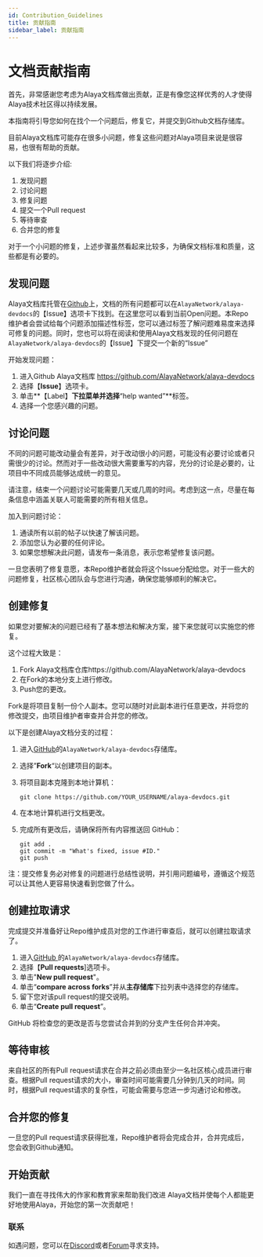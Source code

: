 ```yaml
---
id: Contribution_Guidelines
title: 贡献指南
sidebar_label: 贡献指南
---
```


# 文档贡献指南



首先，非常感谢您考虑为Alaya文档库做出贡献，正是有像您这样优秀的人才使得Alaya技术社区得以持续发展。

本指南将引导您如何在找个一个问题后，修复它，并提交到Github文档存储库。

目前Alaya文档库可能存在很多小问题，修复这些问题对Alaya项目来说是很容易，也很有帮助的贡献。

以下我们将逐步介绍:

1. 发现问题
2. 讨论问题
3. 修复问题
4. 提交一个Pull request
5. 等待审查
6. 合并您的修复

对于一个小问题的修复，上述步骤虽然看起来比较多，为确保文档标准和质量，这些都是有必要的。



## 发现问题

Alaya文档库托管在[Github](https://github.com/AlayaNetwork/alaya-devdocs)上，文档的所有问题都可以在`AlayaNetwork/alaya-devdocs`的【Issue】选项卡下找到。在这里您可以看到当前Open问题。本Repo维护者会尝试给每个问题添加描述性标签，您可以通过标签了解问题难易度来选择可修复的问题。同时，您也可以将在阅读和使用Alaya文档发现的任何问题在`AlayaNetwork/alaya-devdocs`的【Issue】下提交一个新的“Issue”

开始发现问题：

1. 进入Github Alaya文档库 https://github.com/AlayaNetwork/alaya-devdocs
2. 选择【**Issue**】选项卡。
3. 单击**【Label】**下拉菜单并选择**“help wanted”**标签。
4. 选择一个您感兴趣的问题。



## 讨论问题

不同的问题可能改动量会有差异，对于改动很小的问题，可能没有必要讨论或者只需很少的讨论。然而对于一些改动很大需要重写的内容，充分的讨论是必要的，让项目中不同成员能够达成统一的意见。

请注意，结束一个问题讨论可能需要几天或几周的时间。考虑到这一点，尽量在每条信息中涵盖关联人可能需要的所有相关信息。

加入到问题讨论：

1. 通读所有以前的帖子以快速了解该问题。
2. 添加您认为必要的任何评论。
3. 如果您想解决此问题，请发布一条消息，表示您希望修复该问题。

一旦您表明了修复意愿，本Repo维护者就会将这个Issue分配给您。对于一些大的问题修复，社区核心团队会与您进行沟通，确保您能够顺利的解决它。



## 创建修复

如果您对要解决的问题已经有了基本想法和解决方案，接下来您就可以实施您的修复。

这个过程大致是：

1. Fork Alaya文档库仓库https://github.com/AlayaNetwork/alaya-devdocs
2. 在Fork的本地分支上进行修改。
3. Push您的更改。

Fork是将项目复制一份个人副本。您可以随时对此副本进行任意更改，并将您的修改提交，由项目维护者审查并合并您的修改。

以下是创建Alaya文档分支的过程：
 
1. 进入[GitHub](https://github.com/AlayaNetwork/alaya-devdocs)的`AlayaNetwork/alaya-devdocs`存储库。

2. 选择”**Fork**“以创建项目的副本。

3. 将项目副本克隆到本地计算机：

   ```shell
   git clone https://github.com/YOUR_USERNAME/alaya-devdocs.git    
   ```

4. 在本地计算机进行文档更改。

5. 完成所有更改后，请确保将所有内容推送回 GitHub：

   ```shell
   git add .
   git commit -m "What's fixed, issue #ID."
   git push
   ```

注：提交修复务必对修复的问题进行总结性说明，并引用问题编号，遵循这个规范可以让其他人更容易快速看到您做了什么。



## 创建拉取请求

完成提交并准备好让Repo维护成员对您的工作进行审查后，就可以创建拉取请求了。

1. 进入[GitHub ](https://github.com/AlayaNetwork/alaya-devdocs)的`AlayaNetwork/alaya-devdocs`存储库。
2. 选择【**Pull requests**]选项卡。
3. 单击"**New pull request**"。
4. 单击“**compare across forks**”并从**主存储库**下拉列表中选择您的存储库。
5. 留下您对该pull request的提交说明。
6. 单击“**Create pull request**”。

GitHub 将检查您的更改是否与您尝试合并到的分支产生任何合并冲突。



## 等待审核

来自社区的所有Pull request请求在合并之前必须由至少一名社区核心成员进行审查。根据Pull request请求的大小，审查时间可能需要几分钟到几天的时间。同时，根据Pull request请求的复杂性，可能会需要与您进一步沟通讨论和修改。



## 合并您的修复

一旦您的Pull request请求获得批准，Repo维护者将会完成合并，合并完成后，您会收到Github通知。



## 开始贡献

我们一直在寻找伟大的作家和教育家来帮助我们改进 Alaya文档并使每个人都能更好地使用Alaya，开始您的第一次贡献吧！



### **联系**

如遇问题，您可以在[Discord](https://discord.gg/jAjFzJ3Cff)或者[Forum](https://forum.latticex.foundation/)寻求支持。
